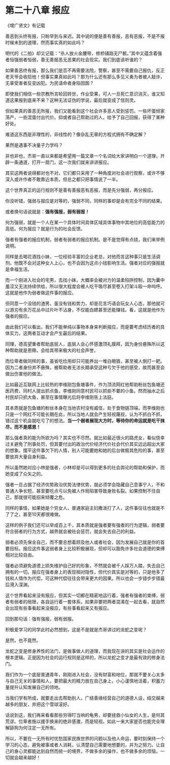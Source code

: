 # 第二十八章 报应

《增广贤文》有记载

善恶到头终有报，只盼早到与来迟。其中说的便是善有善报，恶有恶报，不是不报时候未到的道理，然而事实真的如此吗？

明代的《二拍》却又记载：“杀人放火金腰带，修桥铺路无尸骸。”其中又蕴含着强者恒强弱者恒弱，善无善报恶无恶果的社会现实。我们到底该听谁的？

如果善恶终有报，那么我们是否不再需要法院，警察，甚至不需要自己报仇，反正老天爷会收拾他！但事实果真如此吗？那为什么还有那么多见义勇为者被人敲诈，无辜受害者反变凶犯。为民请命者身陷囹圄？

即使我们相信一些宗教所言轮回转世，作业受果，可人一旦死亡意识消灭，谁又知道这果报到底来不来？这种无法证伪的学说，最后就变成了信则灵。

但如果真的善恶无所报，我们又能看到这个社会许多恶人受到惩罚。一些坏蛋倾家荡产，一些混蛋付出代价。抑或者自己帮助过的人，给予了自己回报，获得了某种好处。

难道这东西是非理性的，非线性的？像杂乱无章的方程式拥有不确定解？

果然是遇事不决量子力学吗？

非也非也，杰哥一直以来都是希望用一篇文章一个名词给大家讲明白一个道理，开辟一条通道，打开一扇门，这一次我们就来讲讲报应。

其实这两者说得都对也不对，它们都只采用了一种角度对社会进行观察，或许不够深入或许作者不敢靠近本质，但总之都只把事情说了一半。

这个世界真正的运行规则不是善有善报恶有恶报，而是先分强弱，再分报应。

你没听错，强弱与报应是对等的，强弱不同，同样的事却是会有完全不同的结果。

或者换句话说就是：**强有强报，弱有弱报！**

何为强弱，就是一个人在某一个具体时间具体区域具体事物中其地位的高低能力的高低。何为报应？就是行为的社会反馈。

强者有强者的报应机制，弱者有弱者的报应机制。是不是觉得有点绕，我们来举例说明。

同样是去喝花酒找小妹，一位经验丰富的企业老总，对他而言这种事只是生活调剂，他既不会对这种女人上心，也不会因为这点小钱影响生活。强者对应的强报就是幸福生活。

而一个刚进入社会的宅男，去找小妹，大概率会被对方的温柔陷阱控制，因为囊中羞涩又无法持续供给，所以很大程度会被人吃干吸尽甚至卷入打架斗殴一命呜呼。这就是他作为弱者做这件事的报应。

但同意一个没钱的渣男，虽没有钱和势力，却是花言巧语会玩女人心态，那他就可以游刃有余万花丛中过片叶不沾身，不仅能白嫖甚至还能赚钱。看，这就是他作为强者的报应。

由此我们可以看出，我们不能单纯以事物本身来判断报应，而是要考虑经历者的具体实力，这两者互动才会产生最后的结果。

同理，德高望重者帮助底层人，底层人会心怀感激顶礼膜拜，因为身份悬殊所以这种帮助就是恩赐，会给其带来极大的社会声誉。

而位卑者做同样的事，虽省吃俭用却只可能养出一堆白眼狼，甚至被人倒打一耙。因为二者身份并不悬殊，被帮助者无法长期承受这种亏欠于他的感受，故而甚至会做出伤害他的做法。

比如最近互联网上比较热的李维刚包鱼塘事件，作为顶流网红他帮助粉丝包鱼塘还医药费，同村人提出抓点鱼，李维刚同意村民可以抓些不要的小鱼。然而抽水之后村民却只抓大鱼，甚至在事情曝光后将李维刚告上法庭。

其本质就是包鱼塘的粉丝本身在当地农村没有威信，处于食物链顶端，而李维刚也只是一个网红不可能长期在此，所以当地人就会产生轻视蔑视，认为不抓白不抓，错过这个机会就吃亏了的想法。**当一个弱者展现大方时，等待你的命运就是吃干抹尽，而不是感恩！**

那么强者真的能为所欲为吗？其实也不尽然。就比如最近很火的路虎女，看似侥幸过关避免了刑事处罚，但其要付出的政治代价经济代价社会代价其实远远超出大家的想象。摆平这件事欠下的人情，别人可能要她和她的后台做极其危险的事，甚至要放弃大量自身利益。

所以虽然她对应小林是强者，小林却是可以得到更多的社会舆论的帮助和保护，而她变成了众矢之的。

强者一旦占据了经济优势政治优势法律优势，就必须学会隐藏自己息事宁人，不和普通人争长短，甚至要吃点亏以免被人作局陷害导致身败名裂。如果控制不住自己，那就很可能招来倾覆之危。

同样的事情，如果她是个穷女人，普通家庭主妇撒泼打了人，这件事往往也就是不了了之，甚至10天都很难做。

这样的例子我们还可以举成百上千，其本质就是强者要有强者的行为逻辑，弱者要符合弱者的行为方式，越界就会被社会惩罚，就会失去自己的利益。

弱者必须先保全自己，而不要总想着顾及他人或者社会，因为发展自己就是你的首要目标。报应这件事这弱者身上比较积极展现，但却可以豁免许多社会道德的束缚相对比较自由。

强者必须避免道德上损失维护自己好的形象，不然就会被千人踩万人踏，失去自己拥有的一切。报应在强者身上的表现相对隐性，但代价其实是对等的，只是他多了钱和人情作为代偿，可这种代偿往往会带来更大的因果。所以也会一步错步步错最后滑入深渊。

这个世界看起来没有报应，但其实一切都在精密地运行着，强者有强者的束缚，弱者有弱者的局限，各自运行着一套体系，如果非要把两者混淆在一起去看，就自然会出现有些事看起来没报应，有些事看起来又有报应。

回到那句话：强有强报，弱有弱报。

积极爱学习的同学此时必然想到，这是不是就是杰哥讲过的龙蛇之变呢？

是然，也不竟然。

龙蛇之变是修身养性的法门，是做事做人的道理，而我现在讲的其实是社会运作的根本逻辑。正是因为社会的运行规则是这样的，所以龙蛇之变才是最有效的修身法门。

我们作为一个底层普通青年，刚刚进入社会，没有财富和地位，那就不要关心太多与自己无关的事情和人，要把最大的精力放在自己身上，小心谨慎地活着，积蓄力量提升认知发展自己的领地。

当我们学有所成，就要走出去帮助别人，广结善缘经营自己的道德人设，结交越来越多的朋友，并把这个雪球滚好。

话说到这，我们再来看看那些穷得叮当响的龟男，却要拯救小仙女的人生，是何其荒谬。位卑者施以援手换来的绝非感激，而是轻视。如此一来大家是否也能完全理解舔狗为何注定一无所有。

所以，不要在一无所有时忧愁国家民族世界的问题以及他人命运，要时刻保持一个学习的心态，避免被事或者人消耗，认清楚自己需要地想要的，并为之努力。让自己的身心灵都能达到自然而统一的境界，不做多余的操作，也不做多余的烦恼，一切就会越来越好！
